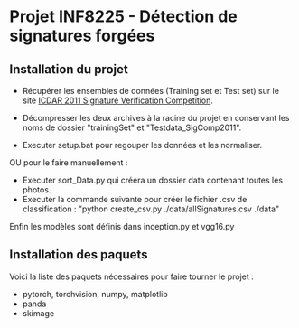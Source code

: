 # Projet INF8225 - Détection de signatures forgées

## Installation du projet
- Récupérer les ensembles de données (Training set et Test set) sur le site [ICDAR 2011 Signature Verification Competition](http://iapr-tc11.org/mediawiki/index.php/ICDAR_2011_Signature_Verification_Competition_%28SigComp2011%29).

- Décompresser les deux archives à la racine du projet en conservant les noms de dossier "trainingSet" et "Testdata_SigComp2011".
- Executer setup.bat pour regouper les données et les normaliser.

OU pour le faire manuellement :

- Executer sort_Data.py qui créera un dossier data contenant toutes les photos.
- Executer la commande suivante pour créer le fichier .csv de classification : "python create_csv.py ./data/allSignatures.csv ./data"


Enfin les modèles sont définis dans inception.py et vgg16.py

## Installation des paquets
Voici la liste des paquets nécessaires pour faire tourner le projet :
- pytorch, torchvision, numpy, matplotlib
- panda
- skimage
